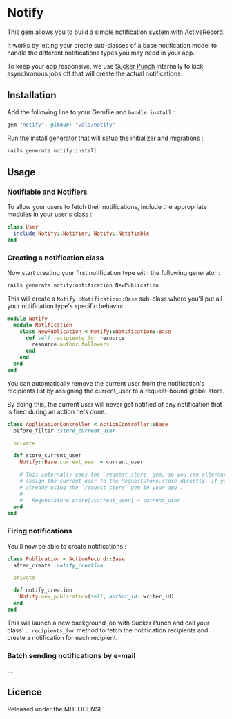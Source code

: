# Notify

This gem allows you to build a simple notification system with ActiveRecord.

It works by letting your create sub-classes of a base notification model to
handle the different notifications types you may need in your app.

To keep your app responsive, we use [Sucker Punch](https://github.com/brandonhilkert/sucker_punch)
internally to kick asynchronous jobs off that will create the actual
notifications.

## Installation

Add the following line to your Gemfile and `bundle install` :

```ruby
gem "notify", github: "vala/notify"
```

Run the install generator that will setup the initializer and
migrations :

```bash
rails generate notify:install
```

## Usage

### Notifiable and Notifiers

To allow your users to fetch their notifications, include the appropriate
modules in your user's class :

```ruby
class User
  include Notify::Notifier, Notify::Notifiable
end
```

### Creating a notification class

Now start creating your first notification type with the following generator :

```bash
rails generate notify:notification NewPublication
```

This will create a `Notify::Notification::Base` sub-class where you'll put
all your notification type's specific behavior.

```ruby
module Notify
  module Notification
    class NewPublication < Notify::Notification::Base
      def self.recipients_for resource
        resource.author.followers
      end
    end
  end
end
```

You can automatically remove the current user from the notification's recipients
list by assigning the current_user to a request-bound global store.

By doing this, the current user will never get notified of any notification
that is fired during an action he's done.

```ruby
class ApplicationController < ActionController::Base
  before_filter :store_current_user

  private

  def store_current_user
    Notify::Base.current_user = current_user

    # This internally uses the `request_store` gem, so you can alternatively
    # assign the current user to the RequestStore.store directly, if you're
    # already using the `request_store` gem in your app :
    #
    #   RequestStore.store[:current_user] = current_user
  end
end
```

### Firing notifications

You'll now be able to create notifications :

```ruby
class Publication < ActiveRecord::Base
  after_create :notify_creation

  private

  def notify_creation
    Notify.new_publication(self, author_id: writer_id)
  end
end
```

This will launch a new background job with Sucker Punch and call your class'
`::recipients_for` method to fetch the notification recipients and create
a notification for each recipient.

### Batch sending notifications by e-mail

...

## Licence

Released under the MIT-LICENSE
